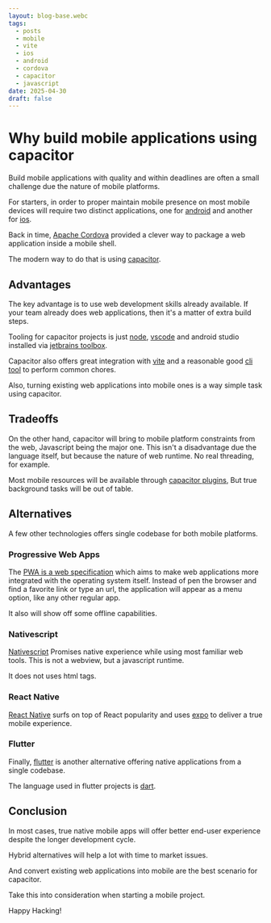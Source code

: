 ```yaml
---
layout: blog-base.webc
tags:
  - posts
  - mobile
  - vite
  - ios
  - android
  - cordova
  - capacitor
  - javascript
date: 2025-04-30
draft: false
---
```

# Why build mobile applications using capacitor

Build mobile applications with quality and within deadlines are often a small
challenge due the nature of mobile platforms.

For starters, in order to proper maintain mobile presence on most mobile devices
will require two distinct applications, one for [android][android] and  another
for [ios][ios].

Back in time, [Apache Cordova][cordova] provided a clever way to package a web
application inside a mobile shell.

The modern way to do that is using [capacitor][capacitor].

## Advantages

The key advantage is to use web development skills already available. If your
team already does web applications, then it's a matter of extra build steps.

Tooling for capacitor projects is just [node][node], [vscode][code] and android
studio installed via [jetbrains toolbox][toolbox].

Capacitor also offers great integration with [vite][vite] and a reasonable good
[cli tool][cap-cli] to perform common chores.

Also, turning existing web applications into mobile ones is a way simple task
using capacitor.

## Tradeoffs

On the other hand, capacitor will bring to mobile platform constraints from the
web, Javascript being the major one. This isn't a disadvantage due the language
itself, but because the nature of web runtime. No real threading, for example.

Most mobile resources will be available through [capacitor plugins][cap-plugin],
But true background tasks will be out of table.

## Alternatives

A few other technologies offers single codebase for both mobile platforms.

### Progressive Web Apps

The [PWA is a web specification][pwa] which aims to make web applications more
integrated with the operating system itself. Instead of pen the browser and find
a favorite link or type an url, the application will appear as a menu option,
like any other regular app.

It also will show off some offline capabilities.

### Nativescript

[Nativescript][nativescript] Promises native experience while using most
familiar web tools. This is not a webview, but a javascript runtime.

It does not uses html tags.

### React Native

[React Native][react-native] surfs on top of React popularity and uses
[expo][expo] to deliver a true mobile experience.

### Flutter

Finally, [flutter][flutter] is another alternative offering native applications
from a single codebase.

The language used in flutter projects is [dart][dart].

## Conclusion

In most cases, true native mobile apps will offer better end-user experience
despite the longer development cycle.

Hybrid alternatives will help a lot with time to market issues.

And convert existing web applications into mobile are the best scenario for
capacitor.

Take this into consideration when starting a mobile project.

Happy Hacking!

[android]: https://developer.android.com/get-started/overview
[ios]: https://developer.apple.com/tutorials/app-dev-training
[cordova]: https://cordova.apache.org
[capacitor]: https://capacitorjs.com
[node]: https://nodejs.org
[code]: https://code.visualstudio.com
[toolbox]: https://www.jetbrains.com/toolbox-app
[vite]: https://vite.dev
[cap-cli]: https://capacitorjs.com/docs/cli
[cap-plugin]: https://capacitorjs.com/docs/plugins
[pwa]: https://developer.mozilla.org/docs/Web/Progressive_web_apps
[nativescript]: https://nativescript.org
[react-native]: https://reactnative.dev
[expo]: https://expo.dev
[flutter]: https://flutter.dev
[dart]: https://dart.dev
